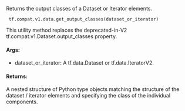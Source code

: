 Returns the output classes of a Dataset or Iterator elements.

```
 tf.compat.v1.data.get_output_classes(dataset_or_iterator)
```
This utility method replaces the deprecated-in-V2 tf.compat.v1.Dataset.output_classes property.
#### Args:
- dataset_or_iterator: A tf.data.Dataset or tf.data.IteratorV2.
#### Returns:
A nested structure of Python type objects matching the structure of the dataset / iterator elements and specifying the class of the individual components.
